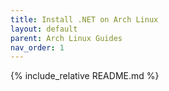 ```yaml
---
title: Install .NET on Arch Linux
layout: default
parent: Arch Linux Guides
nav_order: 1
---
```


{% include_relative README.md %}
